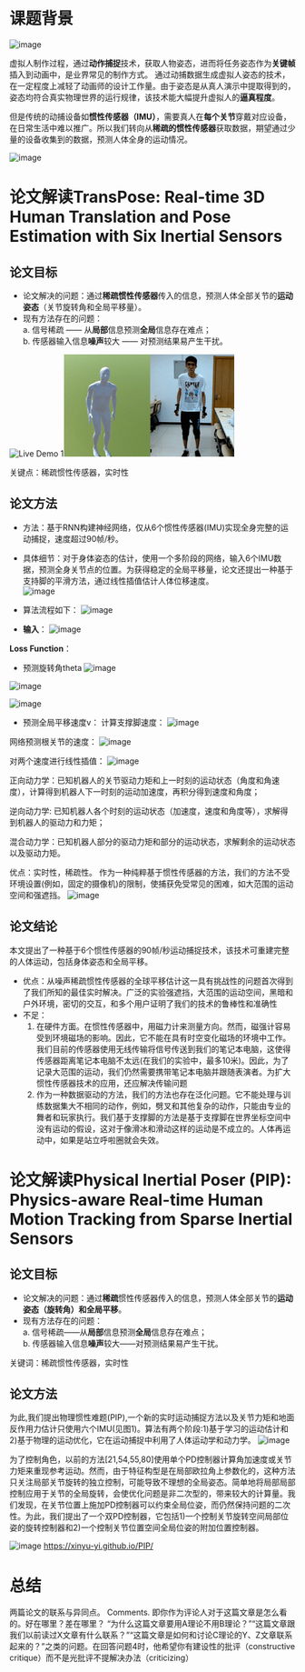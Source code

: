 # 课题背景
![image](https://user-images.githubusercontent.com/13820586/169219680-b69ad08d-4aac-426b-856f-a88bae284664.png)

虚拟人制作过程，通过**动作捕捉**技术，获取人物姿态，进而将任务姿态作为**关键帧**插入到动画中，是业界常见的制作方式。
通过动捕数据生成虚拟人姿态的技术，在一定程度上减轻了动画师的设计工作量。由于姿态是从真人演示中提取得到的，姿态均符合真实物理世界的运行规律，该技术能大幅提升虚拟人的**逼真程度**。

但是传统的动捕设备如**惯性传感器（IMU）**，需要真人在**每个关节**穿戴对应设备，在日常生活中难以推广。所以我们转向从**稀疏的惯性传感器**获取数据，期望通过少量的设备收集到的数据，预测人体全身的运动情况。

![image](https://user-images.githubusercontent.com/13820586/169219544-ad6bdfbb-8742-4abf-afa4-8383da699b76.png)


# 论文解读TransPose: Real-time 3D Human Translation and Pose Estimation with Six Inertial Sensors
## 论文目标
- 论文解决的问题：通过**稀疏惯性传感器**传入的信息，预测人体全部关节的**运动姿态**（关节旋转角和全局平移量）。
- 现有方法存在的问题：  
    a. 信号稀疏 —— 从**局部**信息预测**全局**信息存在难点；  
    b. 传感器输入信息**噪声**较大 —— 对预测结果易产生干扰。  
    
![Live Demo 1](1.gif)![Live Demo 2](2.gif)  

关键点：稀疏惯性传感器，实时性

## 论文方法  
- 方法：基于RNN构建神经网络，仅从6个惯性传感器(IMU)实现全身完整的运动捕捉，速度超过90帧/秒。
- 具体细节：对于身体姿态的估计，使用一个多阶段的网络，输入6个IMU数据，预测全身关节点的位置。为获得稳定的全局平移量，论文还提出一种基于支持脚的平滑方法，通过线性插值估计人体位移速度。  
![image](https://user-images.githubusercontent.com/13820586/169221973-d5daad97-109e-4806-ad46-8134e10aeaf6.png)

- 算法流程如下：
![image](https://user-images.githubusercontent.com/13820586/169199173-c6c382cf-d9d8-4723-95a0-ee1ef11b8ad0.png)

- **输入**：
![image](https://user-images.githubusercontent.com/13820586/169222182-1ba8dee3-69c2-4707-b57f-8d27eb427fcb.png)

**Loss Function**：  
- 预测旋转角theta
![image](https://user-images.githubusercontent.com/13820586/169222314-897add58-e5b8-438f-aaff-e05b2e567a27.png)

![image](https://user-images.githubusercontent.com/13820586/169222385-1e25b072-66ff-4ec4-a941-92bd05b68830.png)

![image](https://user-images.githubusercontent.com/13820586/169222483-64a7046d-47fa-4fe4-988b-0e2a11d4f8e2.png)

- 预测全局平移速度v：
计算支撑脚速度：
![image](https://user-images.githubusercontent.com/13820586/169222771-bdf246c1-4378-4dd7-8204-20ae99c65a2c.png)

网络预测根关节的速度：
![image](https://user-images.githubusercontent.com/13820586/169223329-3ec87c72-9fd3-48ae-9dd4-19731e350832.png)

对两个速度进行线性插值：
![image](https://user-images.githubusercontent.com/13820586/169223457-4c622c69-0cec-425a-b9d9-0b1c7ad57f2c.png)


正向动力学：已知机器人的关节驱动力矩和上一时刻的运动状态（角度和角速度），计算得到机器人下一时刻的运动加速度，再积分得到速度和角度；

逆向动力学:  已知机器人各个时刻的运动状态（加速度，速度和角度等），求解得到机器人的驱动力和力矩；

混合动力学：已知机器人部分的驱动力矩和部分的运动状态，求解剩余的运动状态以及驱动力矩。

优点：实时性，稀疏性。
作为一种纯粹基于惯性传感器的方法，我们的方法不受环境设置(例如，固定的摄像机)的限制，使捕获免受常见的困难，如大范围的运动空间和强遮挡。
![image](https://user-images.githubusercontent.com/13820586/169219764-35bfca72-5349-4658-ae18-2f2432502885.png)



## 论文结论
本文提出了一种基于6个惯性传感器的90帧/秒运动捕捉技术，该技术可重建完整的人体运动，包括身体姿态和全局平移。

- 优点：从噪声稀疏惯性传感器的全球平移估计这一具有挑战性的问题首次得到了我们所知的最佳实时解决。广泛的实验强遮挡，大范围的运动空间，黑暗和户外环境，密切的交互，和多个用户证明了我们的技术的鲁棒性和准确性  
- 不足：  
    1. 在硬件方面。在惯性传感器中，用磁力计来测量方向。然而，磁强计容易受到环境磁场的影响。因此，它不能在具有时空变化磁场的环境中工作。我们目前的传感器使用无线传输将信号传送到我们的笔记本电脑，这使得传感器距离笔记本电脑不太远(在我们的实验中，最多10米)。因此，为了记录大范围的运动，我们仍然需要携带笔记本电脑并跟随表演者。为扩大惯性传感器技术的应用，还应解决传输问题
    2. 作为一种数据驱动的方法，我们的方法也存在泛化问题。它不能处理与训练数据集大不相同的动作，例如，劈叉和其他复杂的动作，只能由专业的舞者和玩家执行。我们基于支撑脚的方法是基于支撑脚在世界坐标空间中没有运动的假设，这对于像滑冰和滑动这样的运动是不成立的。人体再运动中，如果是站立呼啦圈就会失效。



# 论文解读Physical Inertial Poser (PIP): Physics-aware Real-time Human Motion Tracking from Sparse Inertial Sensors

## 论文目标
- 论文解决的问题：通过**稀疏**惯性传感器传入的信息，预测人体全部关节的**运动姿态（旋转角）和全局平移**。
- 现有方法存在的问题：  
    a. 信号稀疏——从**局部**信息预测**全局**信息存在难点；  
    b. 传感器输入信息**噪声**较大——对预测结果易产生干扰。   

关键词：稀疏惯性传感器，实时性

## 论文方法  
为此,我们提出物理惯性难题(PIP),一个新的实时运动捕捉方法以及关节力矩和地面反作用力估计只使用六个IMU(见图1)。算法有两个阶段:1)基于学习的运动估计和2)基于物理的运动优化，它在运动捕捉中利用了人体运动学和动力学。
![image](https://user-images.githubusercontent.com/13820586/169223882-9129229f-0be7-442a-9044-dc5f8485f6fd.png)

为了控制角色，以前的方法[21,54,55,80]使用单个PD控制器计算角加速度或关节力矩来重现参考运动。然而，由于特征构型是在局部欧拉角上参数化的，这种方法只关注局部关节旋转的独立控制，可能导致不理想的全局姿态。简单地将局部局部控制应用于关节的全局旋转，会使优化问题是非二次型的，带来较大的计算量。我们发现，在关节位置上施加PD控制器可以约束全局位姿，而仍然保持问题的二次性。为此，我们提出了一个双PD控制器，它包括1)一个控制关节旋转空间局部位姿的旋转控制器和2)一个控制关节位置空间全局位姿的附加位置控制器。

![image](https://user-images.githubusercontent.com/13820586/169224569-77067639-abe1-46e5-bc69-325aa5d3960a.png)
https://xinyu-yi.github.io/PIP/

# 总结
两篇论文的联系与异同点。
Comments. 即你作为评论人对于这篇文章是怎么看的。好在哪里？差在哪里？
“为什么这篇文章要用A理论不用B理论？”“这篇文章跟我们以前读过X文章有什么联系？”“这篇文章是如何和讨论C理论的Y、Z文章联系起来的？”之类的问题。在回答问题4时，他希望你有建设性的批评（constructive critique）而不是光批评不提解决办法（criticizing）






